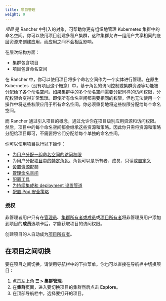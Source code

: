 ```yaml
---
title: 项目管理
weight: 9
---
```


_项目_ 是 Rancher 中引入的对象，可帮助你更有组织地管理 Kubernetes 集群中的命名空间。你可以使用项目创建多租户集群，这种集群允许一组用户共享相同的底层资源来创建应用，而应用之间不会相互影响。

在层次结构方面：

- 集群包含项目
- 项目包含命名空间

在 Rancher 中，你可以使用项目将多个命名空间作为一个实体进行管理。在原生 Kubernetes（没有项目这个概念）中，基于角色的访问控制或集群资源等功能被分配给了各个命名空间。如果集群中的多个命名空间需要分配同样的访问权限，分配权限会变得非常繁琐。即使所有命名空间都需要相同的权限，但也无法使用一个操作中将这些权限应用于所有命名空间。你必须重复地将这些权限分配给每个命名空间。

而 Rancher 通过引入项目的概念，通过允许你在项目级别应用资源和访问权限。然后，项目中的每个命名空间都会继承这些资源和策略。因此你只需将资源和策略分配给项目即可，不需要将它们分配给每个单独的命名空间。

你可以使用项目执行以下操作：

- [为用户分配一组命名空间的访问权限]({{<baseurl>}}/rancher/v2.6/en/project-admin/project-members)
- 为用户分配[项目中的特定角色]({{<baseurl>}}/rancher/v2.6/en/admin-settings/rbac/cluster-project-roles/#project-roles)。角色可以是所有者、成员、只读或[自定义]({{<baseurl>}}/rancher/v2.6/en/admin-settings/rbac/default-custom-roles/)
- [设置资源配额]({{<baseurl>}}/rancher/v2.6/en/project-admin/resource-quotas/)
- [管理命名空间]({{<baseurl>}}/rancher/v2.6/en/project-admin/namespaces/)
- [配置工具]({{<baseurl>}}/rancher/v2.6/en/project-admin/tools/)
- [为持续集成和 deployment 设置管道]({{<baseurl>}}/rancher/v2.6/en/project-admin/pipelines)
- [配置 Pod 安全策略]({{<baseurl>}}/rancher/v2.6/en/project-admin/pod-security-policies)

### 授权

非管理者用户只有在[管理员]({{<baseurl>}}/rancher/v2.6/en/admin-settings/rbac/global-permissions/)、[集群所有者或成员]({{<baseurl>}}/rancher/v2.6/en/admin-settings/rbac/cluster-project-roles/#cluster-roles)或[项目所有者]({{<baseurl>}}/rancher/v2.6/en/admin-settings/rbac/cluster-project-roles/#project-roles)将非管理员用户添加到项目的**成员**选项卡后，才能获取项目的访问权限。

创建项目的人自动成为[项目所有者]({{<baseurl>}}/rancher/v2.6/en/admin-settings/rbac/cluster-project-roles/#project-roles)。

## 在项目之间切换

要在项目之间切换，请使用导航栏中的下拉菜单。你也可以直接在导航栏中切换项目：

1. 点击左上角 **☰ > 集群管理**。
1. 在**集群**页面，进入要切换项目的集群然后点击 **Explore**。
1. 在顶部导航栏中，选择要打开的项目。
